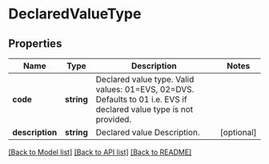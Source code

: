 # DeclaredValueType

## Properties
Name | Type | Description | Notes
------------ | ------------- | ------------- | -------------
**code** | **string** | Declared value type. Valid values: 01&#x3D;EVS, 02&#x3D;DVS.  Defaults to 01 i.e. EVS if declared value type is not provided. | 
**description** | **string** | Declared value Description. | [optional] 

[[Back to Model list]](../../README.md#documentation-for-models) [[Back to API list]](../../README.md#documentation-for-api-endpoints) [[Back to README]](../../README.md)

